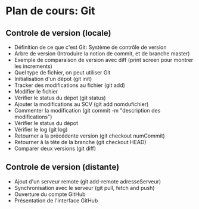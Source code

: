 # Plan de cours: Git

## Controle de version (locale)

- Définition de ce que c'est Git: Système de contrôle de version
- Arbre de version (Introduire la notion de commit, et de branche master)
- Exemple de comparaison de version avec diff (print screen pour montrer les increments)
- Quel type de fichier, on peut utiliser Git
- Initialisation d'un dépot (git init)
- Tracker des modifications au fichier (git add)
- Modifier le fichier
- Vérifier le status du dépot (git status)
- Ajouter la modifications au SCV (git add nomdufichier)
- Commenter la modification (git commit -m "description des modifications")
- Vérifier le status du dépot
- Vérifier le log (git log)
- Retourner a la précédente version (git checkout numCommit)
- Retourner à la tête de la branche (git checkout HEAD)
- Comparer deux versions (git diff)

## Controle de version (distante)

- Ajout d'un serveur remote (git add-remote adresseServeur)
- Synchronisation avec le serveur (git pull, fetch and push)
- Ouverture du compte GitHub
- Présentation de l'interface GitHub
